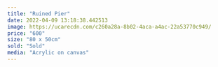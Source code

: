 ```yaml
---
title: "Ruined Pier"
date: 2022-04-09 13:18:38.442513
image: https://ucarecdn.com/c260a28a-8b02-4aca-a4ac-22a53770c949/
price: "600"
size: "80 x 50cm"
sold: "Sold"
media: "Acrylic on canvas"
---
```


